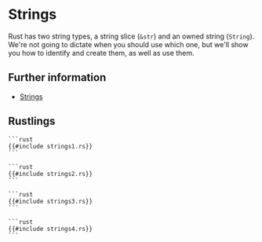 # Strings

Rust has two string types, a string slice (`&str`) and an owned string (`String`).
We're not going to dictate when you should use which one, but we'll show you how
to identify and create them, as well as use them.

## Further information

- [Strings](https://doc.rust-lang.org/book/ch08-02-strings.html)

## Rustlings

~~~admonish note title="strings1" collapsible=true
```rust
{{#include strings1.rs}}
```
~~~

~~~admonish note title="strings2" collapsible=true
```rust
{{#include strings2.rs}}
```
~~~

~~~admonish note title="strings3" collapsible=true
```rust
{{#include strings3.rs}}
```
~~~

~~~admonish note title="strings4" collapsible=true
```rust
{{#include strings4.rs}}
```
~~~
